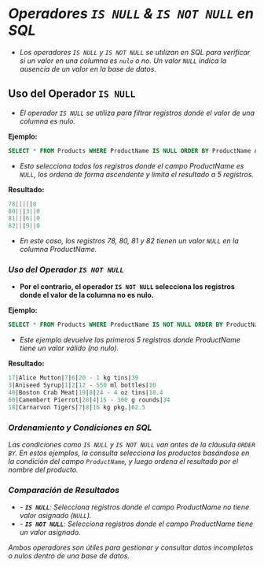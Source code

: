 <!-- Autor: Daniel Benjamin Perez Morales -->
<!-- GitHub: https://github.com/DanielPerezMoralesDev13 -->
<!-- Correo electrónico: danielperezdev@proton.me -->

# ***Operadores `IS NULL` & `IS NOT NULL` en SQL***

- *Los operadores `IS NULL` y `IS NOT NULL` se utilizan en SQL para verificar si un valor en una columna es `nulo` o no. Un valor `NULL` indica la ausencia de un valor en la base de datos.*

## Uso del Operador `IS NULL`

- *El operador `IS NULL` se utiliza para filtrar registros donde el valor de una columna es nulo.*

**Ejemplo:**

```sql
SELECT * FROM Products WHERE ProductName IS NULL ORDER BY ProductName ASC LIMIT 5;
```

- *Esto selecciona todos los registros donde el campo ProductName es `NULL`, los ordena de forma ascendente y limita el resultado a 5 registros.*

**Resultado:**

```sql
78|||||0
80|||3||0
81|||6||0
82|||9||0
```

- *En este caso, los registros 78, 80, 81 y 82 tienen un valor `NULL` en la columna ProductName.*

### ***Uso del Operador `IS NOT NULL`***

- **Por el contrario, el operador `IS NOT NULL` selecciona los registros donde el valor de la columna no es nulo.**

**Ejemplo:**

```sql
SELECT * FROM Products WHERE ProductName IS NOT NULL ORDER BY ProductName ASC LIMIT 5;
```

- *Este ejemplo devuelve los primeros 5 registros donde ProductName tiene un valor válido (no nulo).*

**Resultado:**

```sql
17|Alice Mutton|7|6|20 - 1 kg tins|39
3|Aniseed Syrup|1|2|12 - 550 ml bottles|10
40|Boston Crab Meat|19|8|24 - 4 oz tins|18.4
60|Camembert Pierrot|28|4|15 - 300 g rounds|34
18|Carnarvon Tigers|7|8|16 kg pkg.|62.5
```

### ***Ordenamiento y Condiciones en SQL***

*Las condiciones como `IS NULL` y `IS NOT NULL` van antes de la cláusula `ORDER BY`.* *En estos ejemplos, la consulta selecciona los productos basándose en la condición del campo `ProductName`, y luego ordena el resultado por el nombre del producto.*

### ***Comparación de Resultados***

- *- **`IS NULL`**: Selecciona registros donde el campo ProductName no tiene valor asignado (`NULL`).*
- *- **`IS NOT NULL`**: Selecciona registros donde el campo ProductName tiene un valor asignado.*

*Ambos operadores son útiles para gestionar y consultar datos incompletos o nulos dentro de una base de datos.*
